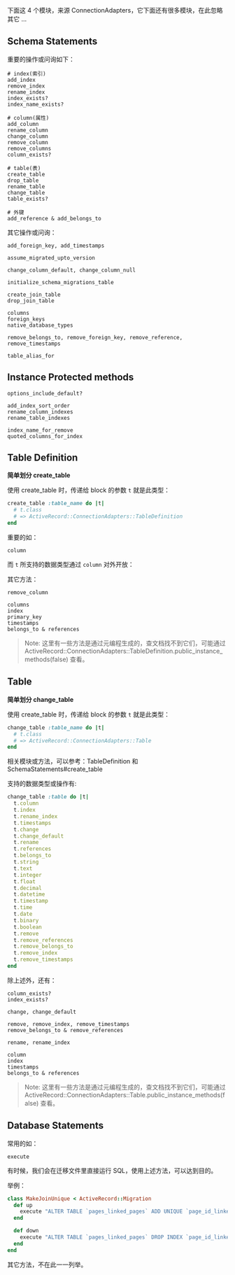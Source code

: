 下面这 4 个模块，来源 ConnectionAdapters，它下面还有很多模块，在此忽略其它 ...

## Schema Statements

重要的操作或问询如下：

```
# index(索引)
add_index
remove_index
rename_index
index_exists?
index_name_exists?

# column(属性)
add_column
rename_column
change_column
remove_column
remove_columns
column_exists?

# table(表)
create_table
drop_table
rename_table
change_table
table_exists?

# 外键
add_reference & add_belongs_to
```

其它操作或问询：

```
add_foreign_key, add_timestamps

assume_migrated_upto_version

change_column_default, change_column_null

initialize_schema_migrations_table

create_join_table
drop_join_table

columns
foreign_keys
native_database_types

remove_belongs_to, remove_foreign_key, remove_reference, remove_timestamps

table_alias_for
```

## Instance Protected methods

```
options_include_default?

add_index_sort_order
rename_column_indexes
rename_table_indexes

index_name_for_remove
quoted_columns_for_index
```

## Table Definition

**简单划分 create_table**

使用 create_table 时，传递给 block 的参数 `t` 就是此类型：  

```ruby
create_table :table_name do |t|
  # t.class
  # => ActiveRecord::ConnectionAdapters::TableDefinition
end
```

重要的如：

```
column
```

而 `t` 所支持的数据类型通过 `column` 对外开放：

其它方法：

```
remove_column

columns
index
primary_key
timestamps
belongs_to & references
```

> Note: 这里有一些方法是通过元编程生成的，查文档找不到它们，可能通过 ActiveRecord::ConnectionAdapters::TableDefinition.public_instance_methods(false) 查看。

## Table

**简单划分 change_table**

使用 create_table 时，传递给 block 的参数 `t` 就是此类型：

```ruby
change_table :table_name do |t|
  # t.class
  # => ActiveRecord::ConnectionAdapters::Table
end
```

相关模块或方法，可以参考：TableDefinition 和 SchemaStatements#create_table

支持的数据类型或操作有:

```ruby
change_table :table do |t|
  t.column
  t.index
  t.rename_index
  t.timestamps
  t.change
  t.change_default
  t.rename
  t.references
  t.belongs_to
  t.string
  t.text
  t.integer
  t.float
  t.decimal
  t.datetime
  t.timestamp
  t.time
  t.date
  t.binary
  t.boolean
  t.remove
  t.remove_references
  t.remove_belongs_to
  t.remove_index
  t.remove_timestamps
end
```

除上述外，还有：

```
column_exists?
index_exists?

change, change_default

remove, remove_index, remove_timestamps
remove_belongs_to & remove_references

rename, rename_index

column
index
timestamps
belongs_to & references
```

> Note: 这里有一些方法是通过元编程生成的，查文档找不到它们，可能通过 ActiveRecord::ConnectionAdapters::Table.public_instance_methods(false) 查看。

## Database Statements

常用的如：

```
execute
```

有时候，我们会在迁移文件里直接运行 SQL，使用上述方法，可以达到目的。

举例：

```ruby
class MakeJoinUnique < ActiveRecord::Migration
  def up
    execute "ALTER TABLE `pages_linked_pages` ADD UNIQUE `page_id_linked_page_id` (`page_id`,`linked_page_id`)"
  end

  def down
    execute "ALTER TABLE `pages_linked_pages` DROP INDEX `page_id_linked_page_id`"
  end
end
```

其它方法，不在此一一列举。

